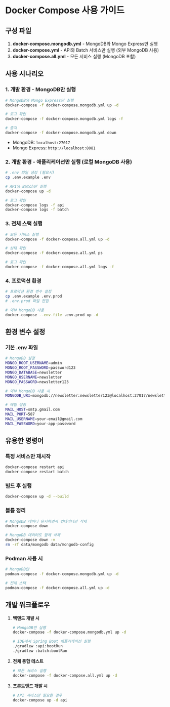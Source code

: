 # Docker Compose 사용 가이드

## 구성 파일

1. **docker-compose.mongodb.yml** - MongoDB와 Mongo Express만 실행
2. **docker-compose.yml** - API와 Batch 서비스만 실행 (외부 MongoDB 사용)
3. **docker-compose.all.yml** - 모든 서비스 실행 (MongoDB 포함)

## 사용 시나리오

### 1. 개발 환경 - MongoDB만 실행

```bash
# MongoDB와 Mongo Express만 실행
docker-compose -f docker-compose.mongodb.yml up -d

# 로그 확인
docker-compose -f docker-compose.mongodb.yml logs -f

# 중지
docker-compose -f docker-compose.mongodb.yml down
```

- MongoDB: `localhost:27017`
- Mongo Express: `http://localhost:8081`

### 2. 개발 환경 - 애플리케이션만 실행 (로컬 MongoDB 사용)

```bash
# .env 파일 생성 (필요시)
cp .env.example .env

# API와 Batch만 실행
docker-compose up -d

# 로그 확인
docker-compose logs -f api
docker-compose logs -f batch
```

### 3. 전체 스택 실행

```bash
# 모든 서비스 실행
docker-compose -f docker-compose.all.yml up -d

# 상태 확인
docker-compose -f docker-compose.all.yml ps

# 로그 확인
docker-compose -f docker-compose.all.yml logs -f
```

### 4. 프로덕션 환경

```bash
# 프로덕션 환경 변수 설정
cp .env.example .env.prod
# .env.prod 파일 편집

# 외부 MongoDB 사용
docker-compose --env-file .env.prod up -d
```

## 환경 변수 설정

### 기본 .env 파일
```bash
# MongoDB 설정
MONGO_ROOT_USERNAME=admin
MONGO_ROOT_PASSWORD=password123
MONGO_DATABASE=newsletter
MONGO_USERNAME=newsletter
MONGO_PASSWORD=newsletter123

# 외부 MongoDB 사용 시
MONGODB_URI=mongodb://newsletter:newsletter123@localhost:27017/newsletter?authSource=newsletter

# 메일 설정
MAIL_HOST=smtp.gmail.com
MAIL_PORT=587
MAIL_USERNAME=your-email@gmail.com
MAIL_PASSWORD=your-app-password
```

## 유용한 명령어

### 특정 서비스만 재시작
```bash
docker-compose restart api
docker-compose restart batch
```

### 빌드 후 실행
```bash
docker-compose up -d --build
```

### 볼륨 정리
```bash
# MongoDB 데이터 유지하면서 컨테이너만 삭제
docker-compose down

# MongoDB 데이터도 함께 삭제
docker-compose down -v
rm -rf data/mongodb data/mongodb-config
```

### Podman 사용 시
```bash
# MongoDB만
podman-compose -f docker-compose.mongodb.yml up -d

# 전체 스택
podman-compose -f docker-compose.all.yml up -d
```

## 개발 워크플로우

1. **백엔드 개발 시**
   ```bash
   # MongoDB만 실행
   docker-compose -f docker-compose.mongodb.yml up -d
   
   # IDE에서 Spring Boot 애플리케이션 실행
   ./gradlew :api:bootRun
   ./gradlew :batch:bootRun
   ```

2. **전체 통합 테스트**
   ```bash
   # 모든 서비스 실행
   docker-compose -f docker-compose.all.yml up -d
   ```

3. **프론트엔드 개발 시**
   ```bash
   # API 서비스만 필요한 경우
   docker-compose up -d api
   ``` 